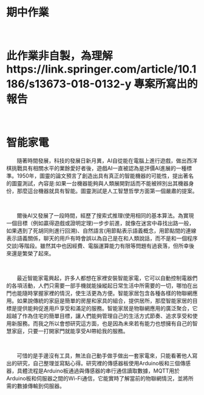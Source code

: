 <h1>期中作業</h1>
<br>
<h1>此作業非自製，為理解https://link.springer.com/article/10.1186/s13673-018-0132-y 專案所寫出的報告</h1>
<br>
<h1>智能家電</h1>
<p>&nbsp&nbsp&nbsp&nbsp&nbsp&nbsp&nbsp隨著時間發展，科技的發展日新月異，AI自從能在電腦上進行遊戲，做出西洋棋挑戰具有相關水平的業餘愛好者後，遊戲AI一直被認為是評價AI進展的一種標準。1950年，圖靈的論文預言了創造出具有真正的智能機器的可能性，提出著名的圖靈測試，內容是:如果一台機器能夠與人類展開對話而不能被辨別出其機器身份，那麼這台機器就具有智能。圖靈測試是人工智慧哲學方面第一個嚴肅的提案。</p>
  <br>
 <p>&nbsp&nbsp&nbsp&nbsp&nbsp&nbsp&nbsp爾後AI又發展了一段時間，經歷了搜索式推理(使用相同的基本算法。為實現一個目標（例如贏得遊戲或證明定理)一步步前進，就像在迷宮中尋找出路一般，如果遇到了死胡同則進行回溯)、自然語言(用節點表示語義概念，用節點間的連線表示語義關係，聊天的用戶有時會誤以為自己是在和人類說話，而不是和一個程序交談)等階段。雖然其中也因經費、電腦運算能力有限等問題有過衰落，但所幸後來還是繁榮了起來。</p>
 <br>
<p>&nbsp&nbsp&nbsp&nbsp&nbsp&nbsp&nbsp最近智能家電興起，許多人都想在家裡安裝智能家電，它可以自動控制電器們的各項活動，人們只需要一部手機就能操縱起日常生活中所需要的一切，哪怕在出門也能隨時掌握家裡的情況，使生活更為方便。智能家居包含各種各樣的物聯網應用。如果說傳統的家庭是簡單的房屋和家具的組合，提供居所，那麼智能家居的目標是提供能夠促進用戶享受和滿足的服務。智能家居是物聯網應用的廣泛聚合，它超越了作為住宅的簡單目標，讓人們能夠管理自己的生活方式節奏、追求享受和使用新服務。而我之所以會想研究這方面，也是因為未來若有能力也想擁有自己的智慧家庭，只要一打開家門就能享受AI帶給我的服務。</p>
<br>
<p>&nbsp&nbsp&nbsp&nbsp&nbsp&nbsp&nbsp可惜的是手邊沒有工具，無法自己動手做手做出一套家電來，只能看著他人寫出的研究，自己整理並寫點心得。研究裡的傳感器板使用Arduino板和三個傳感器，具體流程是Arduino板通過與傳感器的串行通信讀取數據，MQTT用於Arduino板和伺服器之間的Wi-Fi通信，它能實時了解當前的物聯網情況，並將所需的數據傳輸到伺服器。
  
